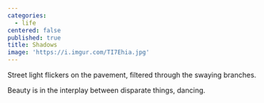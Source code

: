 ```yaml
---
categories:
  - life
centered: false
published: true
title: Shadows
image: 'https://i.imgur.com/TI7Ehia.jpg'
---
```

Street light flickers on the pavement,
filtered through the swaying branches.

Beauty is in the interplay
between disparate things,
dancing.
